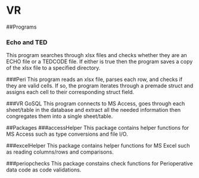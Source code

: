 # VR
##Programs
### Echo and TED
This program searches through xlsx files and checks whether they are an ECHO file or a TEDCODE file. If either is true then the program saves a copy of the xlsx file to a specified directory.

###Peri
This program reads an xlsx file, parses each row, and checks if they are valid cells. If so, the program iterates through a premade struct and assigns each cell to their corresponding struct field.

###VR GoSQL
This program connects to MS Access, goes through each sheet/table in the database and extract all the needed information then congregates them into a single sheet/table. 

##Packages
###accessHelper
This package contains helper functions for MS Access such as type conversions and file I/O.

###excelHelper 
This package contains helper functions for MS Excel such as reading columns/rows and comparisons.

###periopchecks
This package constains check functions for Perioperative data code as code validations.

